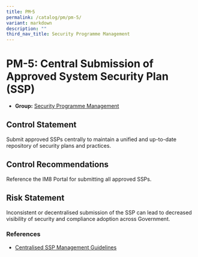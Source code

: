 ```yaml
---
title: PM᠆5
permalink: /catalog/pm/pm-5/
variant: markdown
description: ""
third_nav_title: Security Programme Management
---
```

# PM-5: Central Submission of Approved System Security Plan (SSP)

* **Group:** [Security Programme Management](/catalog/pm)

## Control Statement

Submit approved SSPs centrally to maintain a unified and up-to-date repository of security plans and practices.

## Control Recommendations

Reference the IM8 Portal for submitting all approved SSPs.

## Risk Statement

Inconsistent or decentralised submission of the SSP can lead to decreased visibility of security and compliance adoption across Government.



### References


 * [Centralised SSP Management Guidelines]()